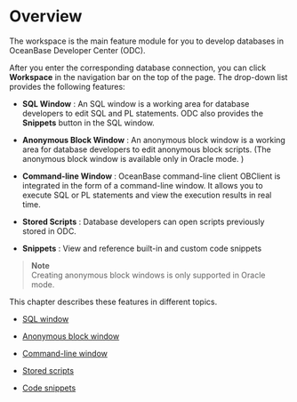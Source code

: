 Overview 
=============================

The workspace is the main feature module for you to develop databases in OceanBase Developer Center (ODC). 

After you enter the corresponding database connection, you can click **Workspace** in the navigation bar on the top of the page. The drop-down list provides the following features:

* **SQL Window** : An SQL window is a working area for database developers to edit SQL and PL statements. ODC also provides the **Snippets** button in the SQL window.

  

* **Anonymous Block Window** : An anonymous block window is a working area for database developers to edit anonymous block scripts. (The anonymous block window is available only in Oracle mode. )

  

* **Command-line Window** : OceanBase command-line client OBClient is integrated in the form of a command-line window. It allows you to execute SQL or PL statements and view the execution results in real time.

  

* **Stored Scripts** : Database developers can open scripts previously stored in ODC.

  

* **Snippets** : View and reference built-in and custom code snippets

  

> **Note**  
> Creating anonymous block windows is only supported in Oracle mode.


This chapter describes these features in different topics.

* [SQL window](../4.client-odc-use-workspace/2.client-odc-sql-window.md)

  

* [Anonymous block window](../4.client-odc-use-workspace/3.client-odc-anonymous-block-window.md)

  

* [Command-line window](../4.client-odc-use-workspace/4.client-odc-command-line-window.md)

  

* [Stored scripts](../4.client-odc-use-workspace/5.client-odc-stored-scripts.md)

  

* [Code snippets](../4.client-odc-use-workspace/6.client-odc-snippet.md)

  



